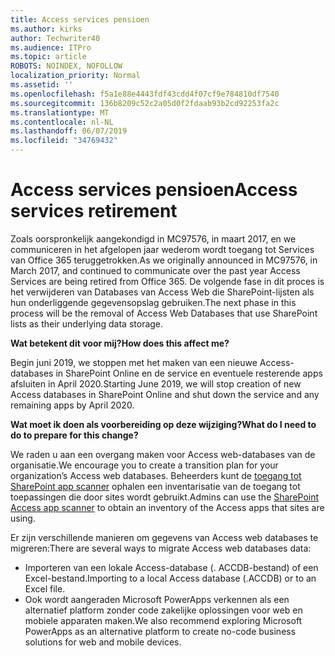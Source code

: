 ```yaml
---
title: Access services pensioen
ms.author: kirks
author: Techwriter40
ms.audience: ITPro
ms.topic: article
ROBOTS: NOINDEX, NOFOLLOW
localization_priority: Normal
ms.assetid: ''
ms.openlocfilehash: f5a1e88e4443fdf43cdd4f07cf9e784810df7540
ms.sourcegitcommit: 136b8209c52c2a05d0f2fdaab93b2cd92253fa2c
ms.translationtype: MT
ms.contentlocale: nl-NL
ms.lasthandoff: 06/07/2019
ms.locfileid: "34769432"
---
```

# <a name="access-services-retirement"></a><span data-ttu-id="aedd3-102">Access services pensioen</span><span class="sxs-lookup"><span data-stu-id="aedd3-102">Access services retirement</span></span>

<span data-ttu-id="aedd3-103">Zoals oorspronkelijk aangekondigd in MC97576, in maart 2017, en we communiceren in het afgelopen jaar wederom wordt toegang tot Services van Office 365 teruggetrokken.</span><span class="sxs-lookup"><span data-stu-id="aedd3-103">As we originally announced in MC97576, in March 2017, and continued to communicate over the past year Access Services are being retired from Office 365.</span></span> <span data-ttu-id="aedd3-104">De volgende fase in dit proces is het verwijderen van Databases van Access Web die SharePoint-lijsten als hun onderliggende gegevensopslag gebruiken.</span><span class="sxs-lookup"><span data-stu-id="aedd3-104">The next phase in this process will be the removal of Access Web Databases that use SharePoint lists as their underlying data storage.</span></span>

<span data-ttu-id="aedd3-105">**Wat betekent dit voor mij?**</span><span class="sxs-lookup"><span data-stu-id="aedd3-105">**How does this affect me?**</span></span>

<span data-ttu-id="aedd3-106">Begin juni 2019, we stoppen met het maken van een nieuwe Access-databases in SharePoint Online en de service en eventuele resterende apps afsluiten in April 2020.</span><span class="sxs-lookup"><span data-stu-id="aedd3-106">Starting June 2019, we will stop creation of new Access databases in SharePoint Online and shut down the service and any remaining apps by April 2020.</span></span>

<span data-ttu-id="aedd3-107">**Wat moet ik doen als voorbereiding op deze wijziging?**</span><span class="sxs-lookup"><span data-stu-id="aedd3-107">**What do I need to do to prepare for this change?**</span></span>

<span data-ttu-id="aedd3-108">We raden u aan een overgang maken voor Access web-databases van de organisatie.</span><span class="sxs-lookup"><span data-stu-id="aedd3-108">We encourage you to create a transition plan for your organization’s Access web databases.</span></span> <span data-ttu-id="aedd3-109">Beheerders kunt de [toegang tot SharePoint app scanner](https://github.com/SharePoint/PnP-Tools/tree/master/Solutions/SharePoint.AccessApp.Scanner) ophalen een inventarisatie van de toegang tot toepassingen die door sites wordt gebruikt.</span><span class="sxs-lookup"><span data-stu-id="aedd3-109">Admins can use the [SharePoint Access app scanner](https://github.com/SharePoint/PnP-Tools/tree/master/Solutions/SharePoint.AccessApp.Scanner) to obtain an inventory of the Access apps that sites are using.</span></span> 

<span data-ttu-id="aedd3-110">Er zijn verschillende manieren om gegevens van Access web databases te migreren:</span><span class="sxs-lookup"><span data-stu-id="aedd3-110">There are several ways to migrate Access web databases data:</span></span>

- <span data-ttu-id="aedd3-111">Importeren van een lokale Access-database (. ACCDB-bestand) of een Excel-bestand.</span><span class="sxs-lookup"><span data-stu-id="aedd3-111">Importing to a local Access database (.ACCDB) or to an Excel file.</span></span>
- <span data-ttu-id="aedd3-112">Ook wordt aangeraden Microsoft PowerApps verkennen als een alternatief platform zonder code zakelijke oplossingen voor web en mobiele apparaten maken.</span><span class="sxs-lookup"><span data-stu-id="aedd3-112">We also recommend exploring Microsoft PowerApps as an alternative platform to create no-code business solutions for web and mobile devices.</span></span>